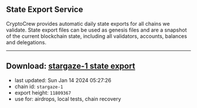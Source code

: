 ## State Export Service
CryptoCrew provides automatic daily state exports for all chains we validate. State export files can be used as genesis files and are a snapshot of the current blockchain state, including all validators, accounts, balances and delegations.

---
**Download: [stargaze-1 state export](https://dl.ccvalidators.com/SERVICE/stargaze/stargaze-1_export_11809367.json)**
---

- last updated: Sun Jan 14 2024 05:27:26
- chain id: `stargaze-1`
- export height: `11809367`
- use for: airdrops, local tests, chain recovery
